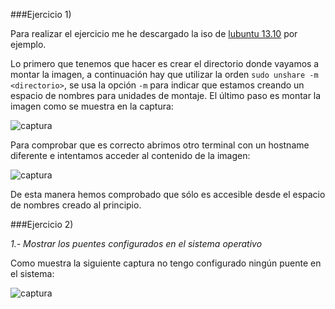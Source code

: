 ###Ejercicio 1)

Para realizar el ejercicio me he descargado la iso de [lubuntu 13.10](https://help.ubuntu.com/community/Lubuntu/GetLubuntu) por ejemplo.

Lo primero que tenemos que hacer es crear el directorio donde vayamos a montar la imagen, a continuación hay que utilizar la orden `sudo unshare -m <directorio>`, se usa la opción `-m` para indicar que estamos creando un espacio de nombres para unidades de montaje. El último paso es montar la imagen como se muestra en la captura:

![captura](https://dl.dropboxusercontent.com/s/x92pu2gifzqh5zx/ej1-1.png)

Para comprobar que es correcto abrimos otro terminal con un hostname diferente e intentamos acceder al contenido de la imagen:

![captura](https://dl.dropboxusercontent.com/s/qhciv9a2t1ha0mc/ej1-2.png?m)

De esta manera hemos comprobado que sólo es accesible desde el espacio de nombres creado al principio.

###Ejercicio 2)

*1.- Mostrar los puentes configurados en el sistema operativo*

Como muestra la siguiente captura no tengo configurado ningún puente en el sistema:

![captura](https://dl.dropboxusercontent.com/s/x1zvepj5bgrtnxu/ej2-1.png)


